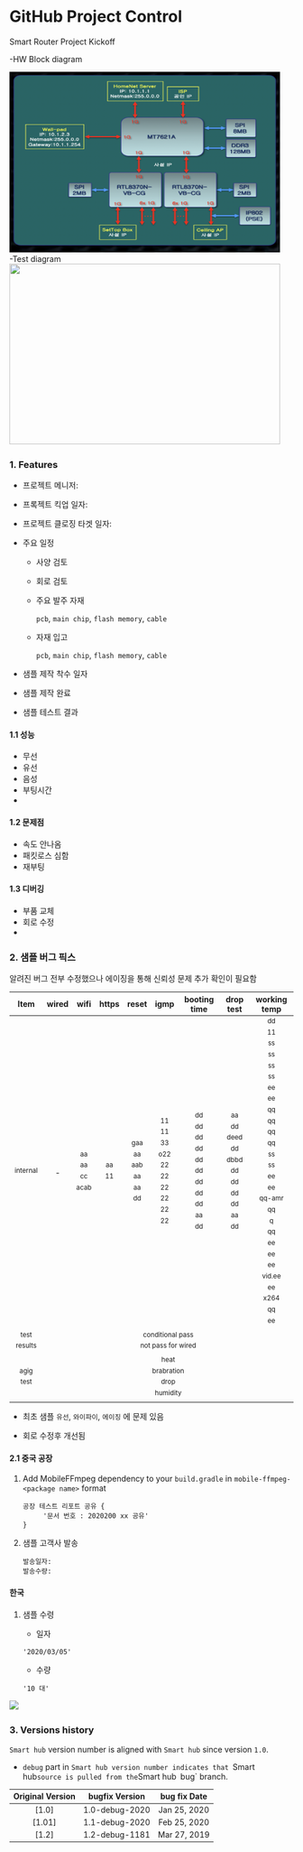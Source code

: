 <!--프로젝트명  -->
# GitHub Project Control 

<!--타이틀  -->
Smart Router Project Kickoff

-HW Block diagram

<img src="HWDiagram.png" width="480"  height="320"  >

<!-- 이미지 소스 패스 및 사이즈 지정  -->

<br>
-Test diagram
    
<img src="aboutGIT_05.gif" width="480"  height="320"  >

### 1. Features
- 프로젝트 메니저:
- 프록젝트 킥업 일자:
- 프로젝트 클로징 타겟 일자:
- 주요 일정 
    - 사양 검토
    - 회로 검토
    - 주요 발주 자재
    
        `pcb`, `main chip`, `flash memory`, `cable`
    
    - 자재 입고
    
       `pcb`, `main chip`, `flash memory`, `cable`

- 샘플 제작 착수 일자
- 샘플 제작 완료
    
   
- 샘플 테스트 결과

#### 1.1 성능
- 무선
- 유선
- 음성
- 부팅시간
-

#### 1.2 문제점
- 속도 안나옴
- 패킷로스 심함
- 재부팅


 
#### 1.3 디버깅
- 부품 교체
- 회로 수정
-

### 2. 샘플 버그 픽스
알려진 버그 전부 수정했으나 에이징을 통해 신뢰성 문제 추가 확인이 필요함  

<table>
<thead>
<tr>
<th align="center">Item</th>
<th align="center">wired</th>
<th align="center">wifi</th>
<th align="center">https</th>
<th align="center">reset</th>
<th align="center">igmp</th>
<th align="center">booting time</th>
<th align="center">drop test</th>
<th align="center">working temp</th>
</t
</thead>
<tbody>
<tr>
<td align="center"><sup>internal </sup></td>
<td align="center">-</td>
<td align="center"><sup>aa</sup><br><sup>aa</sup><br><sup>cc</sup><br><sup>acab</sup></td>
<td align="center"><sup>aa</sup><br><sup>11</sup></td>
<td align="center"><sup>gaa</sup><br><sup>aa</sup><br><sup>aab</sup><br><sup>aa</sup><br><sup>aa</sup><br><sup>dd</sup></td>
<td align="center"><sup>11</sup><br><sup>11</sup><br><sup>33</sup><br><sup>o22</sup><br><sup>22</sup><br><sup>22</sup><br><sup>22</sup><br><sup>22</sup><br><sup>22</sup><br><sup>22</sup></td>
<td align="center"><sup>dd</sup><br><sup>dd</sup><br><sup>dd</sup><br><sup>dd</sup><br><sup>dd</sup><br><sup>dd</sup><br><sup>dd</sup><br><sup>dd</sup><br><sup>dd</sup><br><sup>aa</sup><br><sup>dd</sup></td>
<td align="center"><sup>aa</sup><br><sup>dd</sup><br><sup>deed</sup><br><sup>dd</sup><br><sup>dbbd</sup><br><sup>dd</sup><br><sup>dd</sup><br><sup>dd</sup><br><sup>dd</sup><br><sup>aa</sup><br><sup>dd</sup></td>
<td align="center"><sup>dd</sup><br><sup>11</sup><br><sup>ss</sup><br><sup>ss</sup><br><sup>ss</sup><br><sup>ss</sup><br><sup>ee</sup><br><sup>ee</sup><br><sup>qq</sup><br><sup>qq</sup><br><sup>qq</sup><br><sup>qq</sup><br><sup>ss</sup><br><sup>ss</sup><br><sup>ee</sup><br><sup>ee</sup><br><sup>qq-amr</sup><br><sup>qq</sup><br><sup>q</sup><br><sup>qq</sup><br><sup>ee</sup><br><sup>ee</sup><br><sup>ee</sup><br><sup>vid.ee</sup><br><sup>ee</sup><br><sup>x264</sup><br><sup>qq</sup><br><sup>ee</sup></td>
</tr>
<tr>
<td align="center"><sup>test results</sup></td>
<td align="center" colspan=8><sup>conditional pass</sup><br><sup>not pass for wired</sup></td>
</tr>
<tr>
<td align="center"><sup>agig test</sup></td>
<td align="center" colspan=8><sup>heat</sup><br><sup>brabration</sup><br><sup>drop</sup><br><sup>humidity</sup></td>
</tr>
</tbody>
</table>

 - 최초 샘플 `유선`, `와이파이`, `에이징` 에 문제 있음 

 -  회로 수정후 개선됨

#### 2.1 중국 공장
1. Add MobileFFmpeg dependency to your `build.gradle` in `mobile-ffmpeg-<package name>` format
    ```
    공장 테스트 리포트 공유 {
         '문서 번호 : 2020200 xx 공유'
    }
    ```

2. 샘플 고객사 발송
    ```
    발송일자: 
    발송수량: 
    
    ```


#### 한국
1. 샘플 수령 

    - 일자
    ```
    '2020/03/05'
    ```

    - 수량
    ```
   '10 대'
    ```

<img src="https://icons8.com/icon/36964/wi-fi-router.png" width="240">

### 3. Versions history 

`Smart hub` version number is aligned with `Smart hub` since version `1.0`. 
  
- `debug` part in `Smart hub version number indicates that `Smart hub` source is pulled from the `Smart hub` `bug` branch. 

|       Original Version | bugfix Version | bug fix Date |
| :----: | :----: |:----: |
| [1.0] | 1.0-debug-2020 | Jan 25, 2020 |
| [1.01]| 1.1-debug-2020 | Feb 25, 2020 |
| [1.2] | 1.2-debug-1181 |  Mar 27, 2019 |
